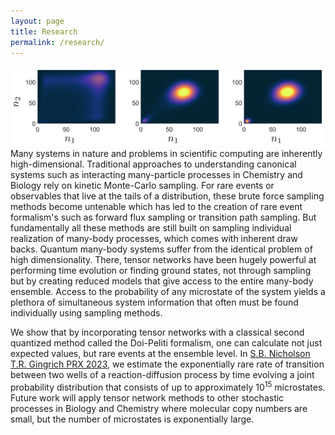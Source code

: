```yaml
---
layout: page
title: Research
permalink: /research/
---
```


<div class="figure-container-horizontal-full">
    <div class="figure">
         <img src="../images/output.png">
  </div>
</div>
Many systems in nature and problems in scientific computing are inherently high-dimensional. Traditional approaches to understanding canonical systems such as interacting many-particle processes in Chemistry and Biology rely on kinetic Monte-Carlo sampling. For rare events or observables that live at the tails of a distribution, these brute force sampling methods become untenable which has led to the creation of rare event formalism's such as forward flux sampling or transition path sampling. But fundamentally all these methods are still built on sampling individual realization of many-body processes, which comes with inherent draw backs. Quantum many-body systems suffer from the identical problem of high dimensionality. There, tensor networks have been hugely powerful at performing time evolution or finding ground states, not through sampling but by creating reduced models that give access to the entire many-body ensemble. Access to the probability of any microstate of the system yields a plethora of simultaneous system information that often must be found individually using sampling methods.

We show that by incorporating tensor networks with a classical second quantized method called the Doi-Peliti formalism, one can calculate not just expected values, but rare events at the ensemble level. In [S.B. Nicholson T.R. Gingrich PRX 2023](https://journals.aps.org/prx/abstract/10.1103/PhysRevX.13.041006), we estimate the exponentially rare rate of transition between two wells of a reaction-diffusion process by time evolving a joint probability distribution that consists of up to approximately $10^{15}$ microstates. Future work will apply tensor network methods to other stochastic processes in Biology and Chemistry where molecular copy numbers are small, but the number of microstates is exponentially large.

